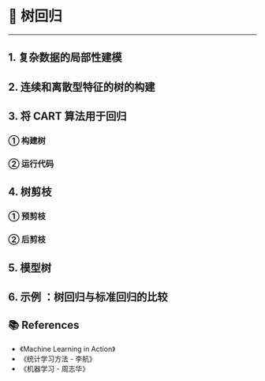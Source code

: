 # 🌴 树回归

---

## 1. 复杂数据的局部性建模

## 2. 连续和离散型特征的树的构建

## 3. 将 CART 算法用于回归

### ① 构建树

### ② 运行代码

## 4.  树剪枝

### ① 预剪枝

### ② 后剪枝

## 5. 模型树

## 6. 示例 ：树回归与标准回归的比较

## 📚 References

- 《Machine Learning in Action》
- 《统计学习方法 - 李航》
- 《机器学习 - 周志华》